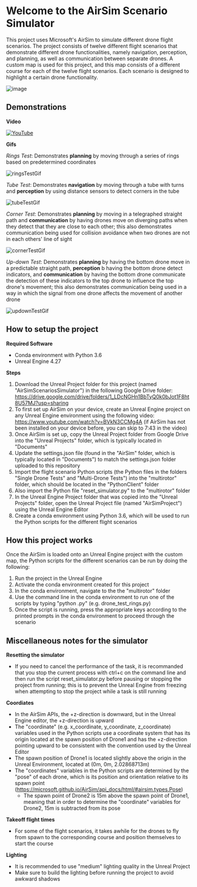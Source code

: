 # Welcome to the AirSim Scenario Simulator

This project uses Microsoft's AirSim to simulate different drone flight scenarios. The project consists of twelve different flight scenarios that demonstrate different drone functionalities, namely navigation, perception, and planning, as well as communication between separate drones. A custom map is used for this project, and this map consists of a different course for each of the twelve flight scenarios.  Each scenario is designed to highlight a certain drone functionality.

![image](https://github.com/user-attachments/assets/e9ab848a-aeac-4a2a-9f70-78ee61507759)


## Demonstrations

**Video**

[![YouTube](http://i.ytimg.com/vi/XJz8n5WocY0/hqdefault.jpg)](https://www.youtube.com/watch?v=XJz8n5WocY0)


**Gifs**

*Rings Test*: Demonstrates **planning** by moving through a series of rings based on predetermined coordinates

![ringsTestGif](https://github.com/user-attachments/assets/7a0076b5-2833-4a1e-9617-a71eb15f520e)


*Tube Test*: Demonstrates **navigation** by moving through a tube with turns and **perception** by using distance sensors to detect corners in the tube

![tubeTestGif](https://github.com/user-attachments/assets/2853a550-6b56-48fc-8e31-3c8b1ef5e97a)


*Corner Test*: Demonstrates **planning** by moving in a telegraphed straight path and **communication** by having drones move on diverging paths when they detect that they are close to each other; this also demonstrates communication being used for collision avoidance when two drones are not in each others' line of sight

![cornerTestGif](https://github.com/user-attachments/assets/34860802-8536-4e6b-8867-2692cdf09a4a)


*Up-down Test*: Demonstrates **planning** by having the bottom drone move in a predictable straight path, **perception** b having the bottom drone detect indicators, and **communication** by having the bottom drone communicate the detection of these indicators to the top drone to influence the top drone's movement; this also demonstrates communication being used in a way in which the signal from one drone affects the movement of another drone

![updownTestGif](https://github.com/user-attachments/assets/de873ddb-d682-43f6-8d83-0cf40c1cc728)


## How to setup the project

**Required Software**
- Conda environment with Python 3.6
- Unreal Engine 4.27

**Steps**
1) Download the Unreal Project folder for this project (named "AirSimScenariosSimulator") in the following Google Drive folder: https://drive.google.com/drive/folders/1_LDcNGHn1BbTyQ0k0bJot1F8ht8U57MJ?usp=sharing
2) To first set up AirSim on your device, create an Unreal Engine project on any Unreal Engine environment using the following video: https://www.youtube.com/watch?v=BVkN3CCMg4A (if AirSim has not been installed on your device before, you can skip to 7:43 in the video)
3) Once AirSim is set up, copy the Unreal Project folder from Google Drive into the "Unreal Projects" folder, which is typically located in "Documents"
4) Update the settings.json file (found in the "AirSim" folder, which is typically located in "Documents") to match the settings.json folder uploaded to this repository
5) Import the flight scenario Python scripts (the Python files in the folders "Single Drone Tests" and "Multi-Drone Tests") into the "multirotor" folder, which should be located in the "PythonClient" folder
6) Also import the Python file "reset_simulator.py" to the "multirotor" folder
7) In the Unreal Engine Project folder that was copied into the "Unreal Projects" folder, open the Unreal Project file (named "AirSimProject") using the Unreal Engine Editor
8) Create a conda environment using Python 3.6, which will be used to run the Python scripts for the different flight scenarios


## How this project works

Once the AirSim is loaded onto an Unreal Engine project with the custom map, the Python scripts for the different scenarios can be run by doing the following:

1) Run the project in the Unreal Engine
2) Activate the conda environment created for this project
3) In the conda environment, navigate to the the "multirotor" folder
4) Use the command line in the conda environment to run one of the scripts by typing "python <file name>.py" (e.g. drone_test_rings.py)
5) Once the script is running, press the appropriate keys according to the printed prompts in the conda environment to proceed through the scenario


## Miscellaneous notes for the simulator

**Resetting the simulator**
- If you need to cancel the performance of the task, it is recommanded that you stop the current process with ctrl+c on the command line and then run the script reset_simulator.py before pausing or stopping the project from running; this is to prevent the Unreal Engine from freezing when attempting to stop the project while a task is still running

**Coordiates**
- In the AirSim APIs, the +z-direction is downward, but in the Unreal Engine editor, the +z-direction is upward
- The "coordinate" (e.g. x_coordinate, y_coordinate, z_coordinate) variables used in the Python scripts use a coordinate system that has its origin located at the spawn position of Drone1 and has the +z-direction pointing upward to be consistent with the convention used by the Unreal Editor
- The spawn position of Drone1 is located slightly above the origin in the Unreal Environment, located at (0m, 0m, 2.02868713m)
- The "coordinates" variables in the Python scripts are determined by the "pose" of each drone, which is its position and orientation relative to its spawn point (https://microsoft.github.io/AirSim/api_docs/html/#airsim.types.Pose)
    - The spawn point of Drone2 is 15m above the spawn point of Drone1, meaning that in order to determine the "coordinate" variables for Drone2, 15m is subtracted from its pose

**Takeoff flight times**
- For some of the flight scenarios, it takes awhile for the drones to fly from spawn to the corresponding course and position themselves to start the course

**Lighting**
- It is recommended to use "medium" lighting quality in the Unreal Project
- Make sure to build the lighting before running the project to avoid awkward shadows
